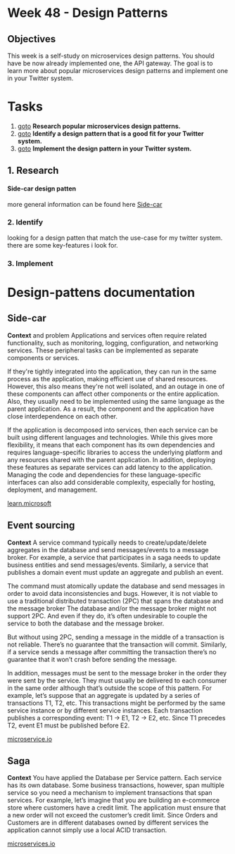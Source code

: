 # Week 48 - Design Patterns
## Objectives
This week is a self-study on microservices design patterns. You should have be now already implemented one, the API gateway. The goal is to learn more about popular microservices design patterns and implement one in your Twitter system.


# Tasks
1. [goto](#1-research) **Research popular microservices design patterns.**
2. [goto](#2-identify) **Identify a design pattern that is a good fit for your Twitter system.**
3. [goto](#3-implement) **Implement the design pattern in your Twitter system.**




## 1. Research

#### Side-car design patten



more general information can be found here 
[Side-car](#side-car)



### 2. Identify
looking for a design patten that match the use-case for my twitter system. there are some key-features i look for.


### 3. Implement






# Design-pattens documentation

## Side-car
**Context** and problem
Applications and services often require related functionality, such as monitoring, logging, configuration, and networking services. These peripheral tasks can be implemented as separate components or services.

If they're tightly integrated into the application, they can run in the same process as the application, making efficient use of shared resources. However, this also means they're not well isolated, and an outage in one of these components can affect other components or the entire application. Also, they usually need to be implemented using the same language as the parent application. As a result, the component and the application have close interdependence on each other.

If the application is decomposed into services, then each service can be built using different languages and technologies. While this gives more flexibility, it means that each component has its own dependencies and requires language-specific libraries to access the underlying platform and any resources shared with the parent application. In addition, deploying these features as separate services can add latency to the application. Managing the code and dependencies for these language-specific interfaces can also add considerable complexity, especially for hosting, deployment, and management.

[learn.microsoft](https://learn.microsoft.com/en-us/azure/architecture/patterns/sidecar)

## Event sourcing
**Context**
A service command typically needs to create/update/delete aggregates in the database and send messages/events to a message broker. For example, a service that participates in a saga needs to update business entities and send messages/events. Similarly, a service that publishes a domain event must update an aggregate and publish an event.

The command must atomically update the database and send messages in order to avoid data inconsistencies and bugs. However, it is not viable to use a traditional distributed transaction (2PC) that spans the database and the message broker The database and/or the message broker might not support 2PC. And even if they do, it’s often undesirable to couple the service to both the database and the message broker.

But without using 2PC, sending a message in the middle of a transaction is not reliable. There’s no guarantee that the transaction will commit. Similarly, if a service sends a message after committing the transaction there’s no guarantee that it won’t crash before sending the message.

In addition, messages must be sent to the message broker in the order they were sent by the service. They must usually be delivered to each consumer in the same order although that’s outside the scope of this pattern. For example, let’s suppose that an aggregate is updated by a series of transactions T1, T2, etc. This transactions might be performed by the same service instance or by different service instances. Each transaction publishes a corresponding event: T1 -> E1, T2 -> E2, etc. Since T1 precedes T2, event E1 must be published before E2.

[microservice.io](https://microservices.io/patterns/data/event-sourcing.html)

## Saga
**Context**
You have applied the Database per Service pattern. Each service has its own database. Some business transactions, however, span multiple service so you need a mechanism to implement transactions that span services. For example, let’s imagine that you are building an e-commerce store where customers have a credit limit. The application must ensure that a new order will not exceed the customer’s credit limit. Since Orders and Customers are in different databases owned by different services the application cannot simply use a local ACID transaction.

[microservices.io](https://microservices.io/patterns/data/saga.html)